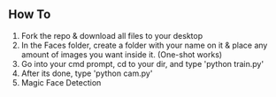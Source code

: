 How To
--------
1) Fork the repo & download all files to your desktop
2) In the Faces folder, create a folder with your name on it 
   & place any amount of images you want inside it. (One-shot works)
3) Go into your cmd prompt, cd to your dir, and type 'python train.py'
4) After its done, type 'python cam.py'
5) Magic Face Detection


